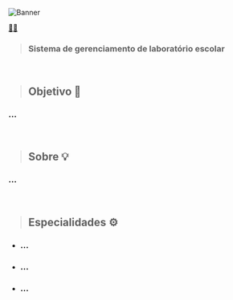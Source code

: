 ![Banner](https://user-images.githubusercontent.com/107084747/173197771-5e77522d-0a1b-43d0-b420-119eb5c9cae5.png)

<a href="https://intecembu.github.io/Laboratorio/front-end/public/index.html">🐱‍👤<a>

> ### Sistema de gerenciamento de laboratório escolar

<br>

> ## Objetivo 🎯
  ### ...

<br>

> ## Sobre 💡
  ### ...
  
<br>

> ## Especialidades ⚙️
  - ### ...
  - ### ...
  - ### ... 

